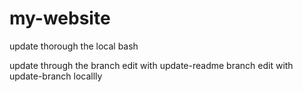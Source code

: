 # my-website

update thorough the local bash 

update through the branch
edit with update-readme branch
edit with update-branch locallly

